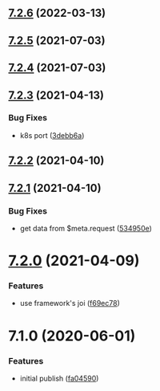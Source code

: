 ## [7.2.6](https://github.com/softwaregroup-bg/ut-port-messenger/compare/v7.2.5...v7.2.6) (2022-03-13)



## [7.2.5](https://github.com/softwaregroup-bg/ut-port-messenger/compare/v7.2.4...v7.2.5) (2021-07-03)



## [7.2.4](https://github.com/softwaregroup-bg/ut-port-messenger/compare/v7.2.3...v7.2.4) (2021-07-03)



## [7.2.3](https://github.com/softwaregroup-bg/ut-port-messenger/compare/v7.2.2...v7.2.3) (2021-04-13)


### Bug Fixes

* k8s port ([3debb6a](https://github.com/softwaregroup-bg/ut-port-messenger/commit/3debb6a26f111e309e9f4b70b07f1582b89f6c8b))



## [7.2.2](https://github.com/softwaregroup-bg/ut-port-messenger/compare/v7.2.1...v7.2.2) (2021-04-10)



## [7.2.1](https://github.com/softwaregroup-bg/ut-port-messenger/compare/v7.2.0...v7.2.1) (2021-04-10)


### Bug Fixes

* get data from $meta.request ([534950e](https://github.com/softwaregroup-bg/ut-port-messenger/commit/534950eb1f73823670c0e7233e4dda3cf7974316))



# [7.2.0](https://github.com/softwaregroup-bg/ut-port-messenger/compare/v7.1.0...v7.2.0) (2021-04-09)


### Features

* use framework's joi ([f69ec78](https://github.com/softwaregroup-bg/ut-port-messenger/commit/f69ec787e3a452aae1bf5aa6fd2acb71b8aa44b3))



# 7.1.0 (2020-06-01)


### Features

* initial publish ([fa04590](https://github.com/softwaregroup-bg/ut-port-messenger/commit/fa0459093257ad9af3848a092965019b1c34d97b))



